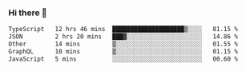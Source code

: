 ### Hi there 👋

<!--
**zhengis-alinur/zhengis-alinur** is a ✨ _special_ ✨ repository because its `README.md` (this file) appears on your GitHub profile.

Here are some ideas to get you started:

- 🔭 I’m currently working on ...
- 🌱 I’m currently learning ...
- 👯 I’m looking to collaborate on ...
- 🤔 I’m looking for help with ...
- 💬 Ask me about ...
- 📫 How to reach me: ...
- 😄 Pronouns: ...
- ⚡ Fun fact: ...
-->

<!--START_SECTION:waka-->

```txt
TypeScript   12 hrs 46 mins  ████████████████████▒░░░░   81.15 %
JSON         2 hrs 20 mins   ███▓░░░░░░░░░░░░░░░░░░░░░   14.86 %
Other        14 mins         ▒░░░░░░░░░░░░░░░░░░░░░░░░   01.55 %
GraphQL      10 mins         ▒░░░░░░░░░░░░░░░░░░░░░░░░   01.15 %
JavaScript   5 mins          ░░░░░░░░░░░░░░░░░░░░░░░░░   00.60 %
```

<!--END_SECTION:waka-->
